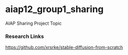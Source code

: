 # aiap12_group1_sharing
AIAP Sharing Project Topic


### Research Links

https://github.com/xrsrke/stable-diffusion-from-scratch
